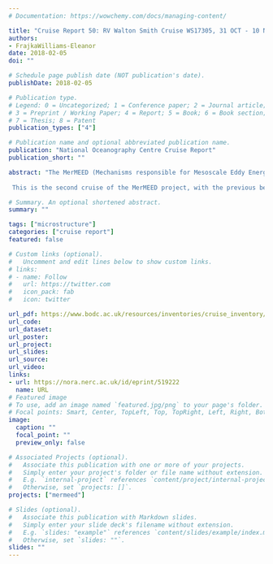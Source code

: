 ```yaml
---
# Documentation: https://wowchemy.com/docs/managing-content/

title: "Cruise Report 50: RV Walton Smith Cruise WS17305, 31 OCT - 10 NOV 2017, Miami to Miami, USA, MerMEED microstructure cruise report. CR No. 50"
authors: 
- FrajkaWilliams-Eleanor
date: 2018-02-05
doi: ""

# Schedule page publish date (NOT publication's date).
publishDate: 2018-02-05

# Publication type.
# Legend: 0 = Uncategorized; 1 = Conference paper; 2 = Journal article;
# 3 = Preprint / Working Paper; 4 = Report; 5 = Book; 6 = Book section;
# 7 = Thesis; 8 = Patent
publication_types: ["4"]

# Publication name and optional abbreviated publication name.
publication: "National Oceanography Centre Cruise Report"
publication_short: ""

abstract: "The MerMEED (Mechanisms responsible for Mesoscale Eddy Energy Dissipation) project is a NERC funded project (NE/N001745/1, 2015–2018) to investigate the levels of dissipation associated with eddies at a western boundary, in order to identify the mechanisms responsible. Mesoscale eddies are ubiquitous in the worlds oceans, and can be found in the subtropical Atlantic travelling slowly westward (at 4–5 cm/s), with a radius of about 100 km. These eddies are formed through baroclinic instability or wind forcing across the Atlantic, but when they reach the western boundary (east coast of the USA), they disappear from the satellite altimetry record. This disappearance of eddies occurs throughout the worlds oceans at western boundaries, but from altimetry alone, it is not known whether they disappear because energy is transferred to other wave modes or the mean flow, or whether it is locally dissipated through eddy-topography interactions.
 
 This is the second cruise of the MerMEED project, with the previous being detailed in [Frajka-Williams, 2017]. The purpose of this cruise was to (1) make microstructure temperature and shear measurements in order to measure dissipation at the intersection of an anticyclonic eddy and the steep topography to the east of Abaco, Bahamas, and (2) deploy standard and microstructure Seagliders. Of these, the standard Seagliders were intended to remain in the area for 4 months. During the 10 day cruise, 112 profiles of microstructure data were collected using a tethered microstructure profiler, and a shipboard 75 kHz ADCP collected concurrent measurements of ocean currents. This cruise is the second of several planned cruises for the MerMEED project, and the data collected are intended to complement additional field operations, including moored instruments added to the RAPID array (thermistors and ADCPs on the WB1 mooring) and a second glider deployment in the spring of 2018."

# Summary. An optional shortened abstract.
summary: ""

tags: ["microstructure"]
categories: ["cruise report"]
featured: false

# Custom links (optional).
#   Uncomment and edit lines below to show custom links.
# links:
# - name: Follow
#   url: https://twitter.com
#   icon_pack: fab
#   icon: twitter

url_pdf: https://www.bodc.ac.uk/resources/inventories/cruise_inventory/reports/waltonsmith_ws17305.pdf
url_code:
url_dataset: 
url_poster:
url_project:
url_slides:
url_source: 
url_video:
links:
- url: https://nora.nerc.ac.uk/id/eprint/519222
  name: URL
# Featured image
# To use, add an image named `featured.jpg/png` to your page's folder. 
# Focal points: Smart, Center, TopLeft, Top, TopRight, Left, Right, BottomLeft, Bottom, BottomRight.
image:
  caption: ""
  focal_point: ""
  preview_only: false

# Associated Projects (optional).
#   Associate this publication with one or more of your projects.
#   Simply enter your project's folder or file name without extension.
#   E.g. `internal-project` references `content/project/internal-project/index.md`.
#   Otherwise, set `projects: []`.
projects: ["mermeed"]

# Slides (optional).
#   Associate this publication with Markdown slides.
#   Simply enter your slide deck's filename without extension.
#   E.g. `slides: "example"` references `content/slides/example/index.md`.
#   Otherwise, set `slides: ""`.
slides: ""
---
```

